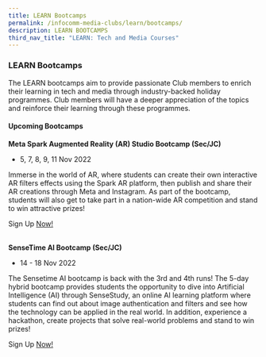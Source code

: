 ```yaml
---
title: LEARN Bootcamps
permalink: /infocomm-media-clubs/learn/bootcamps/
description: LEARN BOOTCAMPS
third_nav_title: "LEARN: Tech and Media Courses"
---
```

### LEARN Bootcamps
The LEARN bootcamps aim to provide passionate Club members to enrich their learning in tech and media through industry-backed holiday programmes. Club members will have a deeper appreciation of the topics and reinforce their learning through these programmes.

#### Upcoming Bootcamps
     
**Meta Spark Augmented Reality (AR) Studio Bootcamp (Sec/JC)**
* 5, 7, 8, 9, 11 Nov 2022

Immerse in the world of AR, where students can create their own interactive AR filters effects using the Spark AR platform, then publish and share their AR creations through Meta and Instagram. As part of the bootcamp, students will also get to take part in a nation-wide AR competition and stand to win attractive prizes!

Sign Up [Now!](https://go.gov.sg/sparkarnov22)

<br>**SenseTime AI Bootcamp (Sec/JC)**
* 14 - 18 Nov 2022

The Sensetime AI bootcamp is back with the 3rd and 4th runs! The 5-day hybrid bootcamp provides students the opportunity to dive into Artificial Intelligence (AI) through SenseStudy, an online AI learning platform where students can find out about image authentication and filters and see how the technology can be applied in the real world. In addition, experience a hackathon, create projects that solve real-world problems and stand to win prizes!

Sign Up [Now!](https://go.gov.sg/sensetime-bc2022)